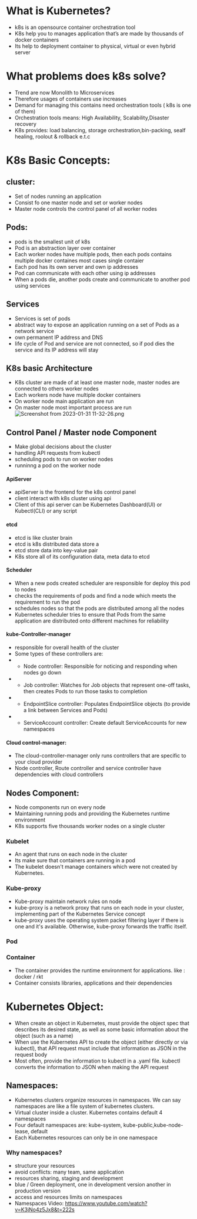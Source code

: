 
# What is Kubernetes?
- k8s is an opensource container orchestration tool
- K8s help you to manages application that’s are made by thousands of docker containers
- Its help to deployment  container to physical, virtual or even hybrid server
# What problems does k8s solve?
- Trend are now Monolith to Microservices
- Therefore usages of containers use increases
- Demand for managing this contains need orchestration tools ( k8s is one of them)
- Orchestration tools means: High Availability, Scalability,Disaster recovery
- K8s provides: load balancing, storage orchestration,bin-packing, sealf healing, roolout & rollback e.t.c

# K8s Basic Concepts:

## cluster:
- Set of nodes running an application
- Consist fo one master node and set or worker nodes
- Master node controls the control panel of all worker nodes
## Pods:
- pods is the smallest unit of k8s
- Pod is an abstraction layer over container
- Each worker nodes have multiple pods, then each pods contains multiple docker containes most cases single contaier
- Each pod has its own server and own ip addresses
- Pod can communicate with each other using ip addresses
- When a pods die, another pods create and communicate to another pod using services
## Services
- Services is set of pods
- abstract way to expose an application running on a set of Pods as a network service
- own permanent IP address  and DNS
- life cycle of Pod and service are not connected, so if pod dies the service and its IP address will stay
## K8s basic Architecture
- K8s cluster are made of at least one master node, master nodes are connected to others worker nodes
- Each workers node have multiple docker containers
- On worker node  main application are run
- On master node most important process are run
![Screenshot from 2023-01-31 11-32-26.png](..%2F..%2F..%2F..%2F..%2FPictures%2FScreenshots%2FScreenshot%20from%202023-01-31%2011-32-26.png)
## Control Panel / Master node Component
- Make global decisions about the cluster
- handling API requests from kubectl
- scheduling pods to run on worker nodes
- runninng a pod on the worker node
#### ApiServer
- apiServer is the frontend for the k8s control panel
- client interact with k8s cluster using api
- Client of this api server can be Kubernetes Dashboard(UI) or Kubectl(CLI) or any script  
#### etcd
- etcd is like cluster brain
- etcd  is k8s distributed data store  a
- etcd store data into key-value pair
- K8s store all of its configuration data, meta data to etcd
#### Scheduler
- When a new pods created scheduler are responsible for deploy this pod to nodes
- checks the requirements of pods and find a node which meets the requirement to run the pod
- schedules nodes so that the pods are distributed among all the nodes
- Kubernetes scheduler tries to ensure that Pods from the same application are distributed onto different machines for reliability
#### kube-Controller-manager
- responsible for overall health of the cluster
- Some types of these controllers are:
 - - Node controller: Responsible for noticing and responding when nodes go down
- - Job controller: Watches for Job objects that represent one-off tasks, then creates Pods to run those tasks to completion
- - EndpointSlice controller: Populates EndpointSlice objects (to provide a link between Services and Pods)
- - ServiceAccount controller: Create default ServiceAccounts for new namespaces

#### Cloud control-manager:
- The cloud-controller-manager only runs controllers that are specific to your cloud provider
- Node controller, Route controller and service controller have dependencies with cloud controllers
## Nodes Component:
- Node components run on every node
- Maintaining running pods and providing the Kubernetes runtime environment
- K8s supports five thousands worker nodes on a single cluster

### Kubelet  
- An agent that runs on each node in the cluster
- Its make sure that containers are running in a pod
- The kubelet doesn't manage containers which were not created by Kubernetes.

### Kube-proxy
- Kube-proxy maintain network rules on node
- kube-proxy is a network proxy that runs on each node in your cluster, implementing part of the Kubernetes Service concept
- kube-proxy uses the operating system packet filtering layer if there is one and it's available. Otherwise, kube-proxy forwards the traffic itself.
### Pod
### Container
- The container provides the runtime environment for applications. like : docker / rkt
- Container consists libraries, applications and their dependencies

# Kubernetes Object:
- When create an object in Kubernetes, must provide the object spec that describes its desired state, as well as some basic information about the object (such as a name)
- When use the Kubernetes API to create the object (either directly or via kubectl), that API request must include that information as JSON in the request body
- Most often, provide the information to kubectl in a .yaml file. kubectl converts the information to JSON when making the API request
## Namespaces:
- Kubernetes clusters organize resources in namespaces. We can say namespaces are like a file system of kubernetes clusters.
- Virtual cluster inside a cluster. Kubernetes contains default 4 namespaces
- Four default namespaces are: kube-system, kube-public,kube-node-lease, default
- Each Kubernetes resources can only be in one namespace
### Why namespaces?
-  structure your resources
-  avoid conflicts: many team, same application
-  resources sharing, staging and development
-  blue / Green deployment, one in development version another in production version
-  access and resources limits on namespaces
-  Namespaces Video: https://www.youtube.com/watch?v=K3jNo4z5Jx8&t=222s
   




